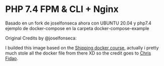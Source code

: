 PHP 7.4 FPM & CLI + Nginx
=========================

Basado en un fork de joselfonseca ahora con UBUNTU  20.04 y php7.4 
ejemplo de docker-compose en la carpeta docker-compose-example

Original Credits by @joselfonseca:

I builded this image based on the [Shipping docker course](https://shippingdocker.com), actually i pretty much stole all the docker file from there XD so the credit goes to [Chris Fidao](https://twitter.com/fideloper).
